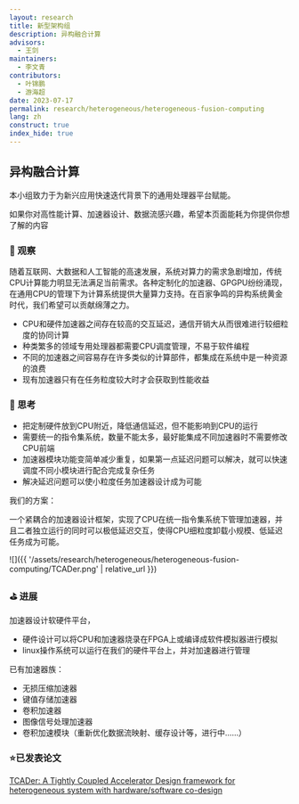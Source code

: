 ```yaml
---
layout: research
title: 新型架构组
description: 异构融合计算
advisors:
  - 王剑
maintainers:
  - 李文青
contributors:
  - 叶锦鹏
  - 游海超
date: 2023-07-17
permalink: research/heterogeneous/heterogeneous-fusion-computing
lang: zh
construct: true
index_hide: true
---
```


## 异构融合计算

本小组致力于为新兴应用快速迭代背景下的通用处理器平台赋能。

如果你对高性能计算、加速器设计、数据流感兴趣，希望本页面能耗为你提供你想了解的内容

### 🔎 观察

随着互联网、大数据和人工智能的高速发展，系统对算力的需求急剧增加，传统CPU计算能力明显无法满足当前需求。各种定制化的加速器、GPGPU纷纷涌现，在通用CPU的管理下为计算系统提供大量算力支持。在百家争鸣的异构系统黄金时代，我们希望可以贡献绵薄之力。

- CPU和硬件加速器之间存在较高的交互延迟，通信开销大从而很难进行较细粒度的协同计算
- 种类繁多的领域专用处理器都需要CPU调度管理，不易于软件编程
- 不同的加速器之间容易存在许多类似的计算部件，都集成在系统中是一种资源的浪费
- 现有加速器只有在任务粒度较大时才会获取到性能收益

### 🤔 思考

- 把定制硬件放到CPU附近，降低通信延迟，但不能影响到CPU的运行
- 需要统一的指令集系统，数量不能太多，最好能集成不同加速器时不需要修改CPU前端
- 加速器模块功能变简单减少重复，如果第一点延迟问题可以解决，就可以快速调度不同小模块进行配合完成复杂任务
- 解决延迟问题可以使小粒度任务加速器设计成为可能

我们的方案：

一个紧耦合的加速器设计框架，实现了CPU在统一指令集系统下管理加速器，并且二者独立运行的同时可以极低延迟交互，使得CPU细粒度卸载小规模、低延迟任务成为可能。

![]({{ '/assets/research/heterogeneous/heterogeneous-fusion-computing/TCADer.png' | relative_url }})


### ⛳️  进展

加速器设计软硬件平台，

- 硬件设计可以将CPU和加速器烧录在FPGA上或编译成软件模拟器进行模拟
- linux操作系统可以运行在我们的硬件平台上，并对加速器进行管理

已有加速器族：

- 无损压缩加速器
- 键值存储加速器
- 卷积加速器
- 图像信号处理加速器
- 卷积加速模块（重新优化数据流映射、缓存设计等，进行中……）



### ⭐️已发表论文

[TCADer: A Tightly Coupled Accelerator Design framework for heterogeneous system with hardware/software co-design](https://www.sciencedirect.com/science/article/pii/S1383762123000012)
